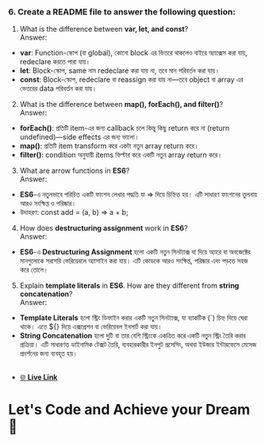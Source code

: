 ### 6. Create a README file to answer the following question:

1. What is the difference between **var, let, and const**? <br>
Answer: 
- **var**: Function-স্কোপ (বা global), কোনো block এর ভিতরে থাকলেও বাইরে অ্যাক্সেস করা যায়, redeclare করতে পারা যায়।
- **let**: Block-স্কোপ, same নাম redeclare করা যায় না, তবে মান পরিবর্তন করা যায়।
- **const**: Block-স্কোপ, redeclare বা reassign করা যায় না—তবে object বা array এর ভেতরের data পরিবর্তন করা যায়।

2. What is the difference between **map(), forEach(), and filter()**? <br>
Answer:
- **forEach()**: প্রতিটি item-এর জন্য callback চলে কিন্তু কিছু return করে না (return undefined)—side effects এর জন্য ভালো।
- **map()**: প্রতিটি item transform করে একটা নতুন array return করে।
- **filter()**: condition অনুযায়ী items ফিল্টার করে একটি নতুন array return করে।

3. What are arrow functions in **ES6**? <br>
Answer:
- **ES6**-এ নতুনভাবে পরিচিত একটি ফাংশন লেখার পদ্ধতি যা => দিয়ে চিহ্নিত হয়। এটি সাধারণ ফাংশনের তুলনায় আরও সংক্ষিপ্ত ও পরিষ্কার। 
- উদাহরণ: const add = (a, b) => a + b;
4. How does **destructuring assignment** work in **ES6**? <br>
Answer:
- **ES6**-এ **Destructuring Assignment** হলো একটি নতুন সিনট্যাক্স যা দিয়ে অ্যারে বা অবজেক্টের মানগুলোকে সরাসরি ভেরিয়েবলে অ্যাসাইন করা যায়। এটি কোডকে আরও সংক্ষিপ্ত, পরিষ্কার এবং পড়তে সহজ করে তোলে।

5. Explain **template literals** in **ES6**. How are they different from **string concatenation**? <br>
Answer:
- **Template Literals** হলো স্ট্রিং ডিফাইন করার একটি নতুন সিনট্যাক্স, যা ব্যাকটিক (`) চিহ্ন দিয়ে ঘেরা থাকে। এতে ${} দিয়ে এক্সপ্রেশন বা ভেরিয়েবল ইনসার্ট করা যায়।
- **String Concatenation** হলো দুটি বা তার বেশি স্ট্রিংকে একত্রিত করে একটি নতুন স্ট্রিং তৈরি করার প্রক্রিয়া। এটি সাধারণত ডাইনামিক টেক্সট তৈরি, ব্যবহারকারীর ইনপুট প্রসেসিং, অথবা ইউজার ইন্টারফেসে মেসেজ প্রদর্শনের জন্য ব্যবহৃত হয়।

##
- [🌐 **Live Link**](https://fardin-sojon.github.io/assignment6-green-earth/)


# Let's Code and Achieve your Dream 🎯